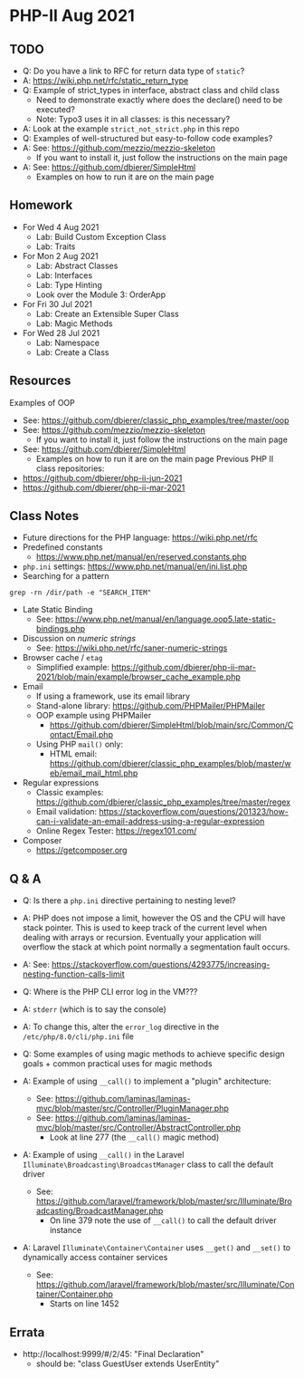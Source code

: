 # PHP-II Aug 2021

## TODO
* Q: Do you have a link to RFC for return data type of `static`?
* A: https://wiki.php.net/rfc/static_return_type
* Q: Example of strict_types in interface, abstract class and child class
  * Need to demonstrate exactly where does the declare() need to be executed?
  * Note: Typo3 uses it in all classes: is this necessary?
* A: Look at the example `strict_not_strict.php` in this repo
* Q: Examples of well-structured but easy-to-follow code examples?
* A: See: https://github.com/mezzio/mezzio-skeleton
  * If you want to install it, just follow the instructions on the main page
* A: See: https://github.com/dbierer/SimpleHtml
  * Examples on how to run it are on the main page

## Homework
* For Wed 4 Aug 2021
  * Lab: Build Custom Exception Class
  * Lab: Traits
* For Mon 2 Aug 2021
  * Lab: Abstract Classes
  * Lab: Interfaces
  * Lab: Type Hinting
  * Look over the Module 3: OrderApp
* For Fri 30 Jul 2021
  * Lab: Create an Extensible Super Class
  * Lab: Magic Methods
* For Wed 28 Jul 2021
  * Lab: Namespace
  * Lab: Create a Class

## Resources
Examples of OOP
* See: https://github.com/dbierer/classic_php_examples/tree/master/oop
* See: https://github.com/mezzio/mezzio-skeleton
  * If you want to install it, just follow the instructions on the main page
* See: https://github.com/dbierer/SimpleHtml
  * Examples on how to run it are on the main page
Previous PHP II class repositories:
* https://github.com/dbierer/php-ii-jun-2021
* https://github.com/dbierer/php-ii-mar-2021

## Class Notes
* Future directions for the PHP language: https://wiki.php.net/rfc
* Predefined constants
  * https://www.php.net/manual/en/reserved.constants.php
* `php.ini` settings: https://www.php.net/manual/en/ini.list.php
* Searching for a pattern
```
grep -rn /dir/path -e "SEARCH_ITEM"
```
* Late Static Binding
  * See: https://www.php.net/manual/en/language.oop5.late-static-bindings.php
* Discussion on _numeric strings_
  * See: https://wiki.php.net/rfc/saner-numeric-strings
* Browser cache / `etag`
  * Simplified example: https://github.com/dbierer/php-ii-mar-2021/blob/main/example/browser_cache_example.php
* Email
  * If using a framework, use its email library
  * Stand-alone library: https://github.com/PHPMailer/PHPMailer
  * OOP example using PHPMailer
    * https://github.com/dbierer/SimpleHtml/blob/main/src/Common/Contact/Email.php
  * Using PHP `mail()` only:
    * HTML email: https://github.com/dbierer/classic_php_examples/blob/master/web/email_mail_html.php
* Regular expressions
  * Classic examples: https://github.com/dbierer/classic_php_examples/tree/master/regex
  * Email validation: https://stackoverflow.com/questions/201323/how-can-i-validate-an-email-address-using-a-regular-expression
  * Online Regex Tester: https://regex101.com/
* Composer
  * https://getcomposer.org

## Q & A

* Q: Is there a `php.ini` directive pertaining to nesting level?
* A: PHP does not impose a limit, however the OS and the CPU will have stack pointer.
     This is used to keep track of the current level when dealing with arrays or recursion.
     Eventually your application will overflow the stack at which point normally a segmentation fault occurs.
* A: See: https://stackoverflow.com/questions/4293775/increasing-nesting-function-calls-limit

* Q: Where is the PHP CLI error log in the VM???
* A: `stderr` (which is to say the console)
* A: To change this, alter the `error_log` directive in the `/etc/php/8.0/cli/php.ini` file

* Q: Some examples of using magic methods to achieve specific design goals + common practical uses for magic methods
* A: Example of using `__call()` to implement a "plugin" architecture:
  * See: https://github.com/laminas/laminas-mvc/blob/master/src/Controller/PluginManager.php
  * See: https://github.com/laminas/laminas-mvc/blob/master/src/Controller/AbstractController.php
    * Look at line 277 (the `__call()` magic method)
* A: Example of using `__call()` in the Laravel `Illuminate\Broadcasting\BroadcastManager` class to call the default driver
  * See: https://github.com/laravel/framework/blob/master/src/Illuminate/Broadcasting/BroadcastManager.php
    * On line 379 note the use of `__call()` to call the default driver instance
* A: Laravel `Illuminate\Container\Container` uses `__get()` and `__set()` to dynamically access container services
  * See: https://github.com/laravel/framework/blob/master/src/Illuminate/Container/Container.php
    * Starts on line 1452


## Errata
* http://localhost:9999/#/2/45: "Final Declaration"
  * should be: "class GuestUser extends UserEntity"
